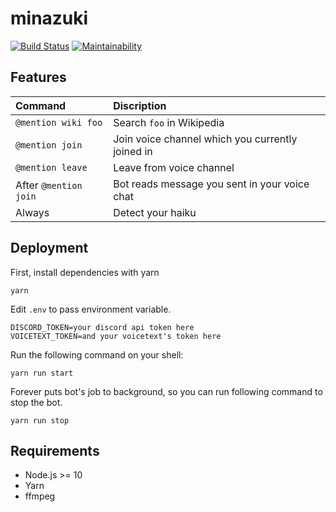 # minazuki
[![Build Status](https://travis-ci.com/neet/minazuki.svg?branch=master)](https://travis-ci.com/neet/minazuki)
[![Maintainability](https://api.codeclimate.com/v1/badges/1c8141f59838e0b327ac/maintainability)](https://codeclimate.com/github/neet/minazuki/maintainability)

## Features
| Command               | Discription                                      |
| :-------------------- | :----------------------------------------------- |
| `@mention wiki foo`   | Search `foo` in Wikipedia                        |
| `@mention join`       | Join voice channel which you currently joined in |
| `@mention leave`      | Leave from voice channel                         |
| After `@mention join` | Bot reads message you sent in your voice chat    |
| Always                | Detect your haiku                                |

## Deployment
First, install dependencies with yarn
```
yarn
```

Edit `.env` to pass environment variable.
```env
DISCORD_TOKEN=your discord api token here
VOICETEXT_TOKEN=and your voicetext's token here
```

Run the following command on your shell:
```
yarn run start
```

Forever puts bot's job to background, so you can run following command to stop the bot.

```
yarn run stop
```

## Requirements
- Node.js >= 10
- Yarn
- ffmpeg
